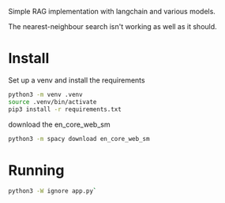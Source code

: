 Simple RAG implementation with langchain and various models. 

The nearest-neighbour search isn't working as well as it should.

# Install

Set up a venv and install the requirements

```sh
python3 -m venv .venv
source .venv/bin/activate
pip3 install -r requirements.txt
```

download the en_core_web_sm

```sh
python3 -m spacy download en_core_web_sm
```

# Running
```sh
python3 -W ignore app.py`
```
